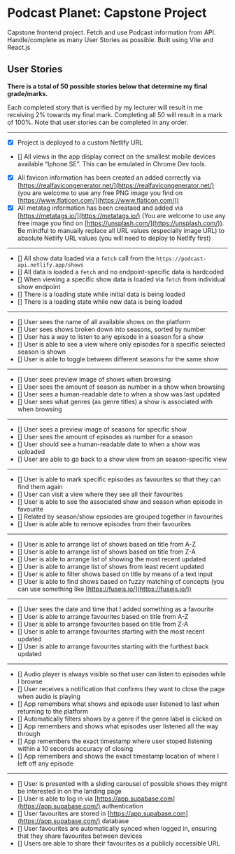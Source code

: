 # Podcast Planet: Capstone Project
Capstone frontend project. Fetch and use Podcast information from API. Handle/complete as many User Stories as possible. Built using Vite and React.js



## User Stories

**There is a total of 50 possible stories below that determine my final grade/marks.**

Each completed story that is verified by my lecturer will result in me receiving 2% towards my final mark. Completing all 50 will result in a mark of 100%. Note that user stories can be completed in any order.

---

- [X] Project is deployed to a custom Netlify URL
- [] All views in the app display correct on the smallest mobile devices available “Iphone SE”. This can be emulated in Chrome Dev tools.
- [X] All favicon information has been created an added correctly via [https://realfavicongenerator.net/](https://realfavicongenerator.net/) (you are welcome to use any free PNG image you find on [https://www.flaticon.com/](https://www.flaticon.com/))
- [X] All metatag information has been creataed and added via [https://metatags.io/](https://metatags.io/) (You are welcome to use any free image you find on [https://unsplash.com/](https://unsplash.com/)). Be mindful to manually replace all URL values (especially image URL) to absolute Netlify URL values (you will need to deploy to Netlify first)

---

- [] All show data loaded via a `fetch` call from the `https://podcast-api.netlify.app/shows`
- [] All data is loaded a `fetch` and no endpoint-specific data is hardcoded
- [] When viewing a specific show data is loaded via `fetch` from individual show endpoint
- [] There is a loading state while initial data is being loaded
- [] There is a loading state while new data is being loaded

---

- [] User sees the name of all available shows on the platform
- [] User sees shows broken down into seasons, sorted by number
- [] User has a way to listen to any episode in a season for a show
- [] User is able to see a view where only episodes for a specific selected season is shown
- [] User is able to toggle between different seasons for the same show

---

- [] User sees preview image of shows when browsing
- [] User sees the amount of season as number in a show when browsing
- [] User sees a human-readable date to when a show was last updated
- [] User sees what genres (as genre titles) a show is associated with when browsing

---

- [] User sees a preview image of seasons for specific show
- [] User sees the amount of episodes as number for a season
- [] User should see a human-readable date to when a show was uploaded
- [] User are able to go back to a show view from an season-specific view

---

- [] User is able to mark specific episodes as favourites so that they can find them again
- [] User can visit a view where they see all their favourites
- [] User is able to see the associated show and season when episode in favourite
- [] Related by season/show epsiodes are grouped together in favourites
- [] User is able able to remove episodes from their favourites

---

- [] User is able to arrange list of shows based on title from A-Z
- [] User is able to arrange list of shows based on title from Z-A
- [] User is able to arrange list of showing the most recent updated
- [] User is able to arrange list of shows from least recent updated
- [] User is able to filter shows based on title by means of a text input
- [] User is able to find shows based on fuzzy matching of concepts (you can use something like [https://fusejs.io/](https://fusejs.io/))

---

- [] User sees the date and time that I added something as a favourite
- [] User is able to arrange favourites based on title from A-Z
- [] User is able to arrange favourites based on title from Z-A
- [] User is able to arrange favourites starting with the most recent updated
- [] User is able to arrange favourites starting with the furthest back updated

---

- [] Audio player is always visible so that user can listen to episodes while I browse
- [] User receives a notification that confirms they want to close the page when audio is playing
- [] App remembers what shows and episode user listened to last when returning to the platform
- [] Automatically filters shows by a genre if the genre label is clicked on
- [] App remembers and shows what episodes user listened all the way through
- [] App remembers the exact timestamp where user stoped listening within a 10 seconds accuracy of closing
- [] App remembers and shows the exact timestamp location of where I left off any episode

---

- [] User is presented with a sliding carousel of possible shows they might be interested in on the landing page
- [] User is able to log in via [https://app.supabase.com](https://app.supabase.com/) authentication
- [] User favourites are stored in [https://app.supabase.com](https://app.supabase.com/) database
- [] User favourites are automatically synced when logged in, ensuring that they share favourites between devices
- [] Users are able to share their favourites as a publicly accessible URL